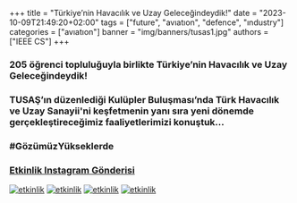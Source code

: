+++
title = "Türkiye’nin Havacılık ve Uzay Geleceğindeydik!"
date = "2023-10-09T21:49:20+02:00"
tags = ["future", "avıatıon", "defence", "ındustry"]
categories = ["avıatıon"]
banner = "img/banners/tusas1.jpg"
authors = ["IEEE CS"]
+++

### 205 öğrenci topluluğuyla birlikte Türkiye’nin Havacılık ve Uzay Geleceğindeydik!

### TUSAŞ’ın düzenlediği Kulüpler Buluşması’nda Türk Havacılık ve Uzay Sanayii'ni keşfetmenin yanı sıra yeni dönemde gerçekleştireceğimiz faaliyetlerimizi konuştuk...

### #GözümüzYükseklerde

### [Etkinlik Instagram Gönderisi](https://www.instagram.com/p/Cy8bfYMNIvX/?img_index=1)
[![etkinlik](/img/banners/tusas1.jpg)](https://www.instagram.com/p/CyLEah4NvGs/?img_index=1)
[![etkinlik](/img/banners/tusas2.jpg)](https://www.instagram.com/p/CyLEah4NvGs/?img_index=2)
[![etkinlik](/img/banners/tusas3.jpg)](https://www.instagram.com/p/CyLEah4NvGs/?img_index=3)
[![etkinlik](/img/banners/tusas4.jpg)](https://www.instagram.com/p/CyLEah4NvGs/?img_index=4)
